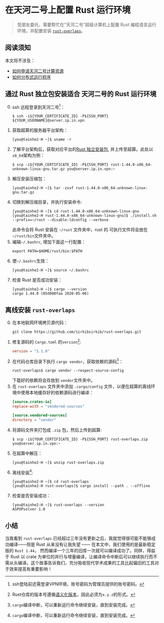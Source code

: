 # 在天河二号上配置 Rust 运行环境

> 受朋友委托，需要帮忙在“天河二号”超级计算机上配置 Rust 编程语言运行环境，并配置安装 [`rust-overlaps`]。

## 阅读须知
本文将不涉及：
- [如何申请天河二号计算资源]
- [如何分布式运行程序]

## 通过 Rust 独立包安装适合 天河二号的 Rust 运行环境
0. ssh 远程登录到天河二号[^1]：
    ```shell
    $ ssh -i${YOUR_CERTIFICATE_ID} -P${SSH_PORT} ${YOUR_USERNAME}@server.ip.in.vpn
    ```
1. 获取超算的服务器平台架构：
    ```shell
    [you@tainhe2-H ~]$ uname -r
    ```
2. 了解平台架构后，获取对应平台的[Rust 独立安装包], 并上传至超算。此处以`x8_64`架构为例：
    ```shell
    $ scp -i${YOUR_CERTIFICATE_ID} -P${SSH_PORT} rust-1.44.0-x86_64-unknown-linux-gnu.tar.gz you@server.ip.in.vpn:~
    ```
3. 解压安装压缩包：
    ```shell
    [you@tainhe2-H ~]$ tar -zxvf rust-1.44.0-x86_64-unknown-linux-gnu.tar.gz
    ```
4. 切换到解压缩目录，并执行安装命令:
    ```shell
    [you@tainhe2-H ~]$ cd rust-1.44.0-x86_64-unknown-linux-gnu
    [you@tainhe2-H rust-1.44.0-x86_64-unknown-linux-gnu]$ ./install.sh --prefix=~/rust --disable-ldconfig --verbose
    ```
    此命令会将 Rust 安装在 `~/rust` 文件夹中，rust 的 可执行文件将会放在 `~/rust/bin`文件夹中。
5. 编辑`~/.bashrc`, 增加下面这一行配置：
    ```shell
    export PATH=$HOME/rust/bin:$PATH
    ```
6. 使`~/.bashrc`生效：
    ```shell
    [you@tainhe2-H ~]$ source ~/.bashrc
    ```
7. 检查 Rust 是否成功安装：
    ```shell
    [you@tainhe2-H ~]$ cargo --version
    cargo 1.44.0 (05d080faa 2020-05-06)
    ```

## 离线安装 `rust-overlaps`
0. 在本地联网环境拷贝源代码：
    ```shell
    git clone https://github.com/sirkibsirkib/rust-overlaps.git
    ```
1. 修复源码的 `Cargo.toml` 的`version`[^2]:
    ```toml
    version = "1.1.0"
    ```
2. 在代码仓库目录下执行 `cargo vendor`，获取依赖的源码[^3]：
    ```shell
    rust-overlaps$ cargo vendor --respect-source-config
    ```
    下载好的依赖将会存放到 `vendor`文件夹中。
3. 在 `rust-overlaps` 文件夹中添加 `.cargo/config` 文件，以便在超算的离线环境中使用本地缓存好的依赖源码进行编译：
    ```toml
    [source.crates-io]
    replace-with = "vendored-sources"

    [source.vendored-sources]
    directory = "vendor"
    ```
4. 将源码文件夹打包成 `.zip` 包，然后上传到超算:
    ```shell
    $ scp -i${YOUR_CERTIFICATE_ID} -P${SSH_PORT} rust-overlaps.zip you@server.ip.in.vpn:~
    ```
5. 在超算中解压：
    ```shell
    [you@tainhe2-H ~]$ unzip rust-overlaps.zip
    ```
6. 离线安装[^3]:
    ```shell
    [you@tainhe2-H ~]$ cd rust-overlaps
    [you@tainhe2-H rust-overlaps]$ cargo install --path . --offline
    ```
7. 检查是否安装成功：
    ```shell
    [you@tainhe2-H ~]$ rust-overlaps --version
    ASPOPsolver 1.0
    ```

## 小结
当我看到 `rust-overlaps` 已经超过三年没有更新之后，我就觉得很可能不能够成功编译——但是 Rust 从来没有让我失望 —— 在本文中，我们使用的是最新稳定版的 `Rust 1.44`， 然而编译一个三年的旧库一次就可以编译成功了。同样，得益于 Rust 以 crate 为单位的并行与增量编译，让编译命令中断后可以继续执行而不需从头编译。这个故事告诉我们，充分吸收现代学术成果的工具比起偏旧的工具对于效率提高有重要影响！

[`rust-overlaps`]: https://github.com/sirkibsirkib/rust-overlaps

[如何申请天河二号计算资源]: http://www.nscc-gz.cn/Service/Igotto.html

[如何分布式运行程序]: https://tlanyan.me/tianhe-ii-guide/

[Rust 独立安装包]: https://forge.rust-lang.org/infra/other-installation-methods.html#standalone

[^1]: ssh登陆前还需登录VPN环境，账号密码为管理员提供的账号密码。

[^2]: Rust仓库的版本号遵循[语义化版本](https://semver.org/lang/zh-CN/)，因此必须为`x.y.z`的形式。

[^3]: `cargo`编译中断，可以重新运行命令继续安装，直到安装完成。
